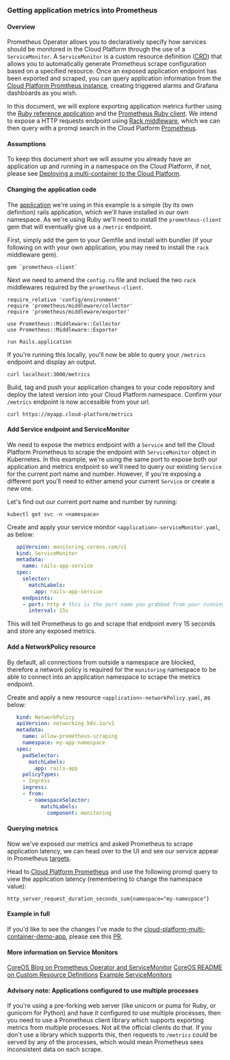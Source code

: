 ### Getting application metrics into Prometheus

#### Overview
Prometheus Operator allows you to declaratively specify how services should be monitored in the Cloud Platform through the use of a `ServiceMonitor`. A `ServiceMonitor` is a custom resource definition ([CRD](https://kubernetes.io/docs/tasks/access-kubernetes-api/custom-resources/custom-resource-definitions/)) that allows you to automatically generate Prometheus scrape configuration based on a specified resource. Once an exposed application endpoint has been exported and scraped, you can query application information from the [Cloud Platform Promtheus instance](https://prometheus.service.justice.gov.uk), creating triggered alarms and Grafana dashboards as you wish.

In this document, we will explore exporting application metrics further using the [Ruby reference application](https://github.com/ministryofjustice/cloud-platform-multi-container-demo-app) and the [Prometheus Ruby client](https://github.com/prometheus/client_ruby). We intend to expose a HTTP requests endpoint using [Rack middleware](http://rack.github.io/), which we can then query with a promql search in the Cloud Platform [Prometheus](https://prometheus.cloud-platform.service.justice.gov.uk).

#### Assumptions
To keep this document short we will assume you already have an application up and running in a namespace on the Cloud Platform, if not, please see [Deploying a multi-container to the Cloud Platform](https://user-guide.cloud-platform.service.justice.gov.uk/tasks.html#deploying-a-multi-container-application-to-the-cloud-platform).

#### Changing the application code
The [application](https://github.com/ministryofjustice/cloud-platform-multi-container-demo-app) we're using in this example is a simple (by its own definition) rails application, which we'll have installed in our own namespace. As we're using Ruby we'll need to install the `prometheus-client `gem that will eventually give us a `/metric` endpoint. 

First, simply add the gem to your Gemfile and install with bundler (if your following on with your own application, you may need to install the `rack` middleware gem). 

```
gem `prometheus-client`
```

Next we need to amend the `config.ru` file and inclued the two `rack` middlewares required by the `prometheus-client`. 

```
require_relative 'config/environment'
require 'prometheus/middleware/collector'
require 'prometheus/middleware/exporter'

use Prometheus::Middleware::Collector
use Prometheus::Middleware::Exporter

run Rails.application
```

If you're running this locally, you'll now be able to query your `/metrics` endpoint and display an output. 

```
curl localhost:3000/metrics
```

Build, tag and push your application changes to your code repository and deploy the latest version into your Cloud Platform namespace. Confirm your `/metrics` endpoint is now accessible from your url. 

```
curl https://myapp.cloud-platform/metrics
```

#### Add Service endpoint and ServiceMonitor

We need to expose the metrics endpoint with a `Service` and tell the Cloud Platform Prometheus to scrape the endpoint with `ServiceMonitor` object in Kubernetes. In this example, we're using the same port to expose both our application and metrics endpoint so we'll need to query our existing `Service` for the current port name and number. However, if you're exposing a different port you'll need to either amend your current `Service` or create a new one. 

Let's find out our current port name and number by running:

```
kubectl get svc -n <namespace>
```

Create and apply your service monitor `<application>-serviceMonitor.yaml`, as below:

```yaml
   apiVersion: monitoring.coreos.com/v1
   kind: ServiceMonitor
   metadata:
     name: rails-app-service
   spec:
     selector:
       matchLabels:
         app: rails-app-service
     endpoints:
     - port: http # this is the port name you grabbed from your running service
       interval: 15s
   ```

This will tell Prometheus to go and scrape that endpoint every 15 seconds and store any exposed metrics.

#### Add a NetworkPolicy resource
 
By default, all connections from outside a namespace are blocked, therefore a network policy is required for the `monitoring` namespace to be able to connect into an application namespace to scrape the metrics endpoint.

Create and apply a new resource `<application>-networkPolicy.yaml`, as below:

```yaml
   kind: NetworkPolicy
   apiVersion: networking.k8s.io/v1
   metadata:
     name: allow-prometheus-scraping
     namespace: my-app-namespace
   spec:
     podSelector:
       matchLabels:
         app: rails-app
     policyTypes:                                                                                                                                                         
     - Ingress
     ingress:
     - from:
       - namespaceSelector:
           matchLabels:
             component: monitoring
   ```

#### Querying metrics

Now we've exposed our metrics and asked Prometheus to scrape application latency, we can head over to the UI and see our service appear in Prometheus [targets](https://prometheus.cloud-platform.service.justice.gov.uk/targets).

Head to [Cloud Platform Prometheus](https://prometheus.cloud-platform.service.justice.gov.uk/graph) and use the following promql query to view the application latency (remembering to change the namespace value):

```
http_server_request_duration_seconds_sum{namespace="my-namespace"}
```

#### Example in full
If you'd like to see the changes I've made to the [cloud-platform-multi-container-demo-app](https://github.com/ministryofjustice/cloud-platform-multi-container-demo-app), please see this [PR](https://github.com/ministryofjustice/cloud-platform-multi-container-demo-app/pull/7).


#### More information on Service Monitors

[CoreOS Blog on Prometheus Operator and ServiceMonitor](https://coreos.com/blog/the-prometheus-operator.html)
[CoreOS README on Custom Resource Definitions](https://github.com/coreos/prometheus-operator#customresourcedefinitions)
[Example ServiceMonitors](https://coreos.com/operators/prometheus/docs/latest/user-guides/running-exporters.html)

#### Advisory note: Applications configured to use multiple processes

If you're using a pre-forking web server (like unicorn or puma for Ruby, or gunicorn for Python) and have it configured to use multiple processes, then you need to use a Prometheus client library which supports exporting metrics from multiple processes. Not all the official clients do that. If you don't use a library which supports this, then requests to `/metrics` could be served by any of the processes, which would mean Prometheus sees inconsistent data on each scrape.

